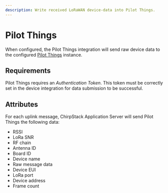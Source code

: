 ```yaml
---
description: Write received LoRaWAN device-data into Pilot Things.
---
```


# Pilot Things

When configured, the Pilot Things integration will send raw device data to the
configured [Pilot Things](https://www.pilot-things.com/) instance.

## Requirements

Pilot Things requires an _Authentication Token_. This token must be correctly
set in the device integration for data submission to be successful.

## Attributes

For each uplink message, ChirpStack Application Server will send Pilot Things
the following data:

* RSSI
* LoRa SNR
* RF chain
* Antenna ID
* Board ID
* Device name
* Raw message data
* Device EUI
* LoRa port
* Device address
* Frame count
